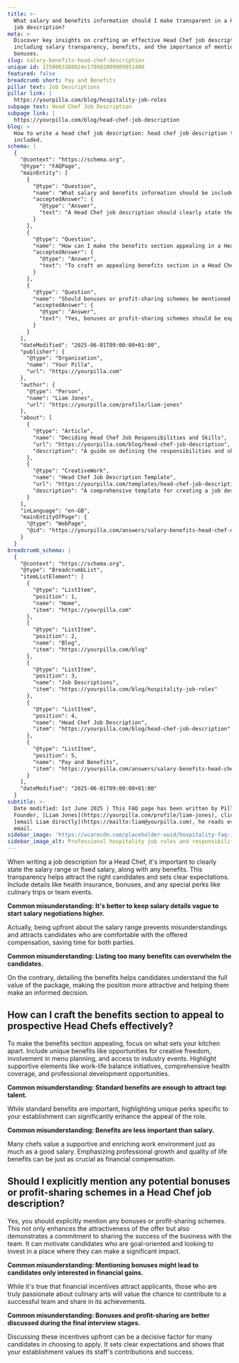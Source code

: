 ```yaml
---
title: >-
  What salary and benefits information should I make transparent in a Head Chef
  job description?
meta: >
  Discover key insights on crafting an effective Head Chef job description,
  including salary transparency, benefits, and the importance of mentioning
  bonuses.
slug: salary-benefits-head-chef-description
unique id: 1750063388024x178602809909051400
featured: false
breadcrumb short: Pay and Benefits
pillar text: Job Descriptions
pillar link: |
  https://yourpilla.com/blog/hospitality-job-roles
subpage text: Head Chef Job Description
subpage link: |
  https://yourpilla.com/blog/head-chef-job-description
blog: >
  How to write a head chef job description: head chef job description template
  included.
schema: |
  {
    "@context": "https://schema.org",
    "@type": "FAQPage",
    "mainEntity": [
      {
        "@type": "Question",
        "name": "What salary and benefits information should be included in a Head Chef job description?",
        "acceptedAnswer": {
          "@type": "Answer",
          "text": "A Head Chef job description should clearly state the salary range or fixed salary, along with benefits. It's important to include health insurance, bonuses, and special perks like culinary trips or team events. Being upfront about the salary range and detailing the benefits attracts candidates who are comfortable with the compensation offered, allowing an informed decision."
        }
      },
      {
        "@type": "Question",
        "name": "How can I make the benefits section appealing in a Head Chef job description?",
        "acceptedAnswer": {
          "@type": "Answer",
          "text": "To craft an appealing benefits section in a Head Chef job description, include unique benefits such as opportunities for creative freedom and involvement in menu planning. Emphasise supportive elements like work-life balance initiatives, comprehensive health coverage, and professional development opportunities. Highlighting unique perks specific to your establishment enhances the role's appeal significantly."
        }
      },
      {
        "@type": "Question",
        "name": "Should bonuses or profit-sharing schemes be mentioned in a Head Chef job description?",
        "acceptedAnswer": {
          "@type": "Answer",
          "text": "Yes, bonuses or profit-sharing schemes should be explicitly mentioned in a Head Chef job description. This demonstrates a commitment to sharing the success of the business and can attract goal-oriented candidates interested in making a significant impact. Discussing these incentives upfront sets clear expectations and shows that your establishment values its staff's contributions."
        }
      }
    ],
    "dateModified": "2025-06-01T09:00:00+01:00",
    "publisher": {
      "@type": "Organization",
      "name": "Your Pilla",
      "url": "https://yourpilla.com"
    },
    "author": {
      "@type": "Person",
      "name": "Liam Jones",
      "url": "https://yourpilla.com/profile/liam-jones"
    },
    "about": [
      {
        "@type": "Article",
        "name": "Deciding Head Chef Job Responsibilities and Skills",
        "url": "https://yourpilla.com/blog/head-chef-job-description",
        "description": "A guide on defining the responsibilities and skills needed for a Head Chef position to ensure optimal job performance and satisfaction."
      },
      {
        "@type": "CreativeWork",
        "name": "Head Chef Job Description Template",
        "url": "https://yourpilla.com/templates/head-chef-job-description",
        "description": "A comprehensive template for creating a job description for a Head Chef, including necessary skills, responsibilities, and benefits."
      }
    ],
    "inLanguage": "en-GB",
    "mainEntityOfPage": {
      "@type": "WebPage",
      "@id": "https://yourpilla.com/answers/salary-benefits-head-chef-description"
    }
  }
breadcrumb_schema: |
  {
    "@context": "https://schema.org",
    "@type": "BreadcrumbList",
    "itemListElement": [
      {
        "@type": "ListItem",
        "position": 1,
        "name": "Home",
        "item": "https://yourpilla.com"
      },
      {
        "@type": "ListItem",
        "position": 2,
        "name": "Blog",
        "item": "https://yourpilla.com/blog"
      },
      {
        "@type": "ListItem",
        "position": 3,
        "name": "Job Descriptions",
        "item": "https://yourpilla.com/blog/hospitality-job-roles"
      },
      {
        "@type": "ListItem",
        "position": 4,
        "name": "Head Chef Job Description",
        "item": "https://yourpilla.com/blog/head-chef-job-description"
      },
      {
        "@type": "ListItem",
        "position": 5,
        "name": "Pay and Benefits",
        "item": "https://yourpilla.com/answers/salary-benefits-head-chef-description"
      }
    ],
    "dateModified": "2025-06-01T09:00:00+01:00"
  }
subtitle: >-
  Date modified: 1st June 2025 | This FAQ page has been written by Pilla
  Founder, [Liam Jones](https://yourpilla.com/profile/liam-jones), click to
  [email Liam directly](https://mailto:liam@yourpilla.com), he reads every
  email.
sidebar_image: 'https://ucarecdn.com/placeholder-uuid/hospitality-faq-image.jpg'
sidebar_image_alt: Professional hospitality job roles and responsibilities
---
```

When writing a job description for a Head Chef, it's important to clearly state the salary range or fixed salary, along with any benefits. This transparency helps attract the right candidates and sets clear expectations. Include details like health insurance, bonuses, and any special perks like culinary trips or team events.

**Common misunderstanding: It's better to keep salary details vague to start salary negotiations higher.**

Actually, being upfront about the salary range prevents misunderstandings and attracts candidates who are comfortable with the offered compensation, saving time for both parties.

**Common misunderstanding: Listing too many benefits can overwhelm the candidates.**

On the contrary, detailing the benefits helps candidates understand the full value of the package, making the position more attractive and helping them make an informed decision.

## How can I craft the benefits section to appeal to prospective Head Chefs effectively?

To make the benefits section appealing, focus on what sets your kitchen apart. Include unique benefits like opportunities for creative freedom, involvement in menu planning, and access to industry events. Highlight supportive elements like work-life balance initiatives, comprehensive health coverage, and professional development opportunities.

**Common misunderstanding: Standard benefits are enough to attract top talent.**

While standard benefits are important, highlighting unique perks specific to your establishment can significantly enhance the appeal of the role.

**Common misunderstanding: Benefits are less important than salary.**

Many chefs value a supportive and enriching work environment just as much as a good salary. Emphasizing professional growth and quality of life benefits can be just as crucial as financial compensation.

## Should I explicitly mention any potential bonuses or profit-sharing schemes in a Head Chef job description?

Yes, you should explicitly mention any bonuses or profit-sharing schemes. This not only enhances the attractiveness of the offer but also demonstrates a commitment to sharing the success of the business with the team. It can motivate candidates who are goal-oriented and looking to invest in a place where they can make a significant impact.

**Common misunderstanding: Mentioning bonuses might lead to candidates only interested in financial gains.**

While it's true that financial incentives attract applicants, those who are truly passionate about culinary arts will value the chance to contribute to a successful team and share in its achievements.

**Common misunderstanding: Bonuses and profit-sharing are better discussed during the final interview stages.**

Discussing these incentives upfront can be a decisive factor for many candidates in choosing to apply. It sets clear expectations and shows that your establishment values its staff's contributions and success.
